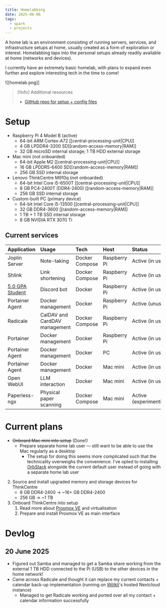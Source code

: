 ```yaml
---
title: Homelabbing
date: 2025-06-06
tags:
  - spark
  - projects
---
```

A home lab is an environment consisting of running servers, services, and infrastructure setups at home, usually created as a form of exploration or interest. Homelabbing taps into the personal setups already readily available at home (networks and devices).

I currently have an extremely basic homelab, with plans to expand even further and explore interesting tech in the time to come!

![[homelab.png]]

> [!info] Additional resources
> 
> - [GitHub repo for setup + config files](https://github.com/arashnrim/homelab)

# Setup

* Raspberry Pi 4 Model B (active)
	* 64-bit ARM Cortex-A72 [[central-processing-unit|CPU]]
	* 4 GB LPDDR4-3200 SD[[random-access-memory|RAM]]
	* 32 GB microSD internal storage; 1 TB HDD external storage
* Mac mini (not onboarded)
	* 64-bit Apple M2 [[central-processing-unit|CPU]]
	* 16 GB LPDDR5-6400 SD[[random-access-memory|RAM]]
	* 256 GB SSD internal storage
* Lenovo ThinkCentre M910q (not onboarded)
	* 64-bit Intel Core i5-6500T [[central-processing-unit|CPU]]
	* 8 GB PC4-2400T (DDR4-2400) [[random-access-memory|RAM]]
	* 256 GB SSD internal storage
* Custom-built PC (primary device)
	* 64-bit Intel Core i5-13500 [[central-processing-unit|CPU]]
	* 32 GB DDR4-3600 [[random-access-memory|RAM]]
	* 1 TB + 1 TB SSD internal storage
	* 8 GB NVIDIA RTX 3070 Ti

## Current services

| Application                                                     | Usage                         | Tech           | Host         | Status                 |
| :-------------------------------------------------------------- | :---------------------------- | :------------- | :----------- | :--------------------- |
| Joplin Server                                                   | Note-taking                   | Docker Compose | Raspberry Pi | Active (in use)        |
| Shlink                                                          | Link shortening               | Docker Compose | Raspberry Pi | Active (in use)        |
| [5.0 GPA Student](https://github.com/arashnrim/5.0-gpa-student) | Discord bot                   | Docker         | Raspberry Pi | Active (in use)        |
| Portainer Agent                                                 | Docker management             | Docker         | Raspberry Pi | Active (unused)        |
| Radicale                                                        | CalDAV and CardDAV management | Docker Compose | Raspberry Pi | Active (in use)        |
| Portainer                                                       | Docker management             | Docker         | Raspberry Pi | Active (in use)        |
| Portainer Agent                                                 | Docker management             | Docker         | PC           | Active (in use)        |
| Portainer Agent                                                 | Docker management             | Docker         | Mac mini     | Active (in use)        |
| Open WebUI                                                      | LLM interaction               | Docker         | Mac mini     | Active (in use)        |
| Paperless-ngx                                                   | Physical paper scanning       | Docker Compose | Mac mini     | Active (experimenting) |

# Current plans

- ~~Onboard Mac mini into setup~~ (Done!)
	- Prepare separate home lab user — still want to be able to use the Mac regularly as a desktop
		- The setup for doing this seems more complicated such that the technicality overweighs the convenience. I've opted to installing [OrbStack](https://orbstack.dev) alongside the current default user instead of going with a separate home lab user
2. Source and install upgraded memory and storage devices for ThinkCentre
	* 8 GB DDR4-2400 → ~16+ GB DDR4-2400
	* 256 GB → ~1 TB
3. Onboard ThinkCentre into setup
	1. Read more about [Proxmox VE](https://proxmox.com/en/products/proxmox-virtual-environment/overview) and virtualisation
	2. Prepare and install Proxmox VE as main interface

# Devlog

## 20 June 2025

- Figured out Samba and managed to get a Samba share working from the external 1 TB HDD connected to the Pi (USB) to the other devices in the home network!
- Came across Radicale and thought it can replace my current contacts + calendar back-up implementation (running on [Wölkli](https://woelkli.com)'s hosted Nextcloud instance)
	- Managed to get Radicale working and ported over all my contact + calendar information successfully
